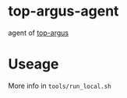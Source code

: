 # top-argus-agent
agent of [top-argus](https://github.com/smaugx/top-argus)

# Useage

More info in `tools/run_local.sh`
